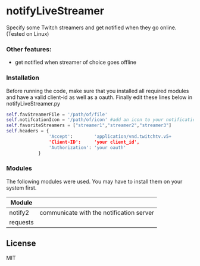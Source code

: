 # notifyLiveStreamer



Specify some Twitch streamers and get notified when they go online.
(Tested on Linux)

### Other features:
  - get notified when streamer of choice goes offline

### Installation

Before running the code, make sure that you installed all required modules and have a valid client-id as well as a oauth. Finally edit these lines below in notifyLiveStreamer.py

```python
self.favStreamerFile = '/path/of/file'
self.notifcationIcon = '/path/of/icon' #add an icon to your notifications
self.favoriteStreamers = ["streamer1","streamer2","streamer3"]
self.headers = {
                'Accept':        'application/vnd.twitchtv.v5+
                'Client-ID':     'your client_id',
                'Authorization': 'your oauth'
            }

```


### Modules

The following modules were used. You may have to install them on your system first.

| Module |  |
| ------ | ------ |
| notify2 |communicate with the notification server |
| requests ||


License
----

MIT

